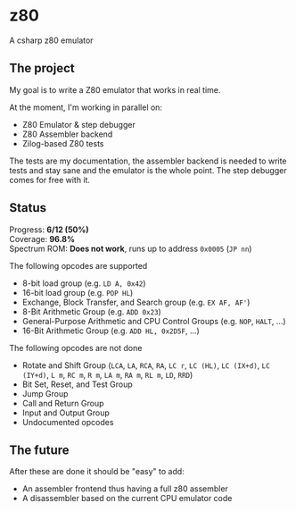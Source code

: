 # z80
A csharp z80 emulator

## The project

My goal is to write a Z80 emulator that works in real time.

At the moment, I'm working in parallel on:

* Z80 Emulator & step debugger
* Z80 Assembler backend
* Zilog-based Z80 tests

The tests are my documentation, the assembler backend is needed to write tests and stay sane and the emulator is the whole point. The step debugger comes for free with it.

## Status

Progress: **6/12 (50%)**  
Coverage: **96.8%**  
Spectrum ROM: **Does not work**, runs up to address `0x0005` (`JP nn`)

The following opcodes are supported

* 8-bit load group (e.g. `LD A, 0x42`)
* 16-bit load group (e.g. `POP HL`)
* Exchange, Block Transfer, and Search group (e.g. `EX AF, AF'`)
* 8-Bit Arithmetic Group (e.g. `ADD 0x23`)
* General-Purpose Arithmetic and CPU Control Groups (e.g. `NOP`, `HALT`, ...)
* 16-Bit Arithmetic Group (e.g. `ADD HL, 0x2D5F`, ...)

The following opcodes are not done

* Rotate and Shift Group (`LCA`, `LA`, `RCA`, `RA`, `LC r`, `LC (HL)`, `LC (IX+d)`, `LC (IY+d)`, `L m`, `RC m`, `R m`, `LA m`, `RA m`, `RL m`, `LD`, `RRD`)
* Bit Set, Reset, and Test Group
* Jump Group
* Call and Return Group
* Input and Output Group
* Undocumented opcodes

## The future

After these are done it should be "easy" to add:

* An assembler frontend thus having a full z80 assembler
* A disassembler based on the current CPU emulator code